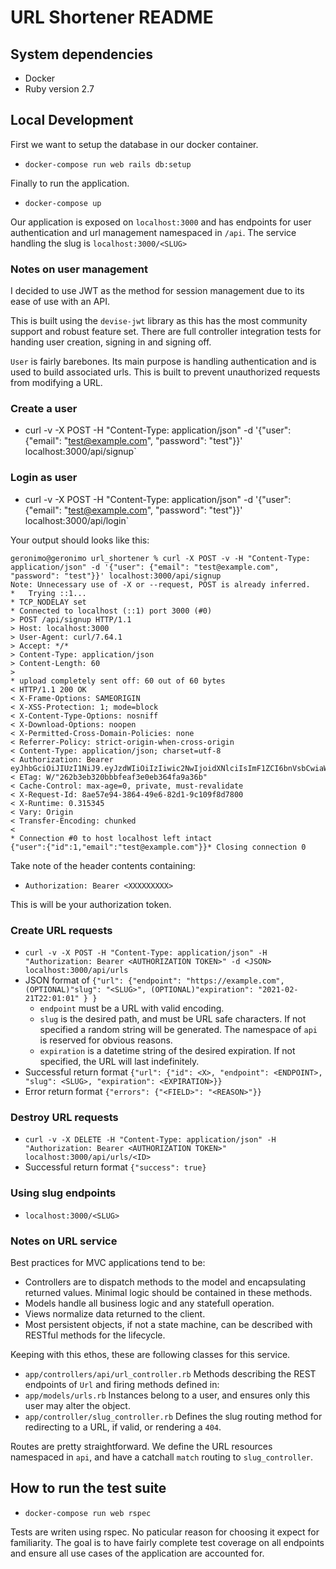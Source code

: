 # URL Shortener README

## System dependencies

* Docker
* Ruby version 2.7

## Local Development

First we want to setup the database in our docker container.

* `docker-compose run web rails db:setup`

Finally to run the application.

* `docker-compose up`

Our application is exposed on `localhost:3000` and has endpoints for user authentication and url management namespaced in `/api`. The service handling the slug is `localhost:3000/<SLUG>`

### Notes on user management
I decided to use JWT as the method for session management due to its ease of use with an API.

This is built using the `devise-jwt` library as this has the most community support and robust feature set. There are full controller integration tests for handing user creation, signing in and signing off.

`User` is fairly barebones. Its main purpose is handling authentication and is used to build associated urls. This is built to prevent unauthorized requests from modifying a URL.

### Create a user

* curl -v -X POST -H "Content-Type: application/json" -d '{"user": {"email": "test@example.com", "password": "test"}}' localhost:3000/api/signup`

### Login as user

* curl -v -X POST -H "Content-Type: application/json" -d '{"user": {"email": "test@example.com", "password": "test"}}' localhost:3000/api/login`

Your output should looks like this:

```console
geronimo@geronimo url_shortener % curl -X POST -v -H "Content-Type: application/json" -d '{"user": {"email": "test@example.com", "password": "test"}}' localhost:3000/api/signup
Note: Unnecessary use of -X or --request, POST is already inferred.
*   Trying ::1...
* TCP_NODELAY set
* Connected to localhost (::1) port 3000 (#0)
> POST /api/signup HTTP/1.1
> Host: localhost:3000
> User-Agent: curl/7.64.1
> Accept: */*
> Content-Type: application/json
> Content-Length: 60
> 
* upload completely sent off: 60 out of 60 bytes
< HTTP/1.1 200 OK
< X-Frame-Options: SAMEORIGIN
< X-XSS-Protection: 1; mode=block
< X-Content-Type-Options: nosniff
< X-Download-Options: noopen
< X-Permitted-Cross-Domain-Policies: none
< Referrer-Policy: strict-origin-when-cross-origin
< Content-Type: application/json; charset=utf-8
< Authorization: Bearer eyJhbGciOiJIUzI1NiJ9.eyJzdWIiOiIzIiwic2NwIjoidXNlciIsImF1ZCI6bnVsbCwiaWF0IjoxNjEzNzAxMzk4LCJleHAiOjE2MTM3MDMxOTgsImp0aSI6IjU4MTFjM2MyLTRjMmMtNDVhNi05MjY3LTFiMWQzYjY5YTI3YiJ9._mCr_v31VMYUt32Y2J5tSKFChrAmTtL20ZI4xdqJNlA
< ETag: W/"262b3eb320bbbfeaf3e0eb364fa9a36b"
< Cache-Control: max-age=0, private, must-revalidate
< X-Request-Id: 8ae57e94-3864-49e6-82d1-9c109f8d7800
< X-Runtime: 0.315345
< Vary: Origin
< Transfer-Encoding: chunked
< 
* Connection #0 to host localhost left intact
{"user":{"id":1,"email":"test@example.com"}}* Closing connection 0
```

Take note of the header contents containing:

* `Authorization: Bearer <XXXXXXXXX>`

This is will be your authorization token.

### Create URL requests

* `curl -v -X POST -H "Content-Type: application/json" -H "Authorization: Bearer <AUTHORIZATION TOKEN>" -d <JSON> localhost:3000/api/urls`
* JSON format of `{"url": {"endpoint": "https://example.com", (OPTIONAL)"slug": "<SLUG>", (OPTIONAL)"expiration": "2021-02-21T22:01:01" } }`
  * `endpoint` must be a URL with valid encoding.
  * `slug` is the desired path, and must be URL safe characters. If not specified a random string will be generated. The namespace of `api` is reserved for obvious reasons.
  * `expiration` is a datetime string of the desired expiration. If not specified, the URL will last indefinitely.
* Successful return format `{"url": {"id": <X>, "endpoint": <ENDPOINT>, "slug": <SLUG>, "expiration": <EXPIRATION>}}`
* Error return format `{"errors": {"<FIELD>": "<REASON>"}}`

### Destroy URL requests

* `curl -v -X DELETE -H "Content-Type: application/json" -H "Authorization: Bearer <AUTHORIZATION TOKEN>" localhost:3000/api/urls/<ID>`
* Successful return format `{"success": true}`

### Using slug endpoints

* `localhost:3000/<SLUG>`

### Notes on URL service

Best practices for MVC applications tend to be:

* Controllers are to dispatch methods to the model and encapsulating returned values. Minimal logic should be contained in these methods.
* Models handle all business logic and any statefull operation.
* Views normalize data returned to the client.
* Most persistent objects, if not a state machine, can be described with RESTful methods for the lifecycle.

Keeping with this ethos, these are following classes for this service.

* `app/controllers/api/url_controller.rb` Methods describing the REST endpoints of `Url` and firing methods defined in:
* `app/models/urls.rb` Instances belong to a user, and ensures only this user may alter the object.
* `app/controller/slug_controller.rb` Defines the slug routing method for redirecting to a URL, if valid, or rendering a `404`.

Routes are pretty straightforward. We define the URL resources namespaced in `api`, and have a catchall `match` routing to `slug_controller`.

## How to run the test suite

* `docker-compose run web rspec`

Tests are writen using rspec. No paticular reason for choosing it expect for familiarity. The goal is to have fairly complete test coverage on all endpoints and ensure all use cases of the application are accounted for.
